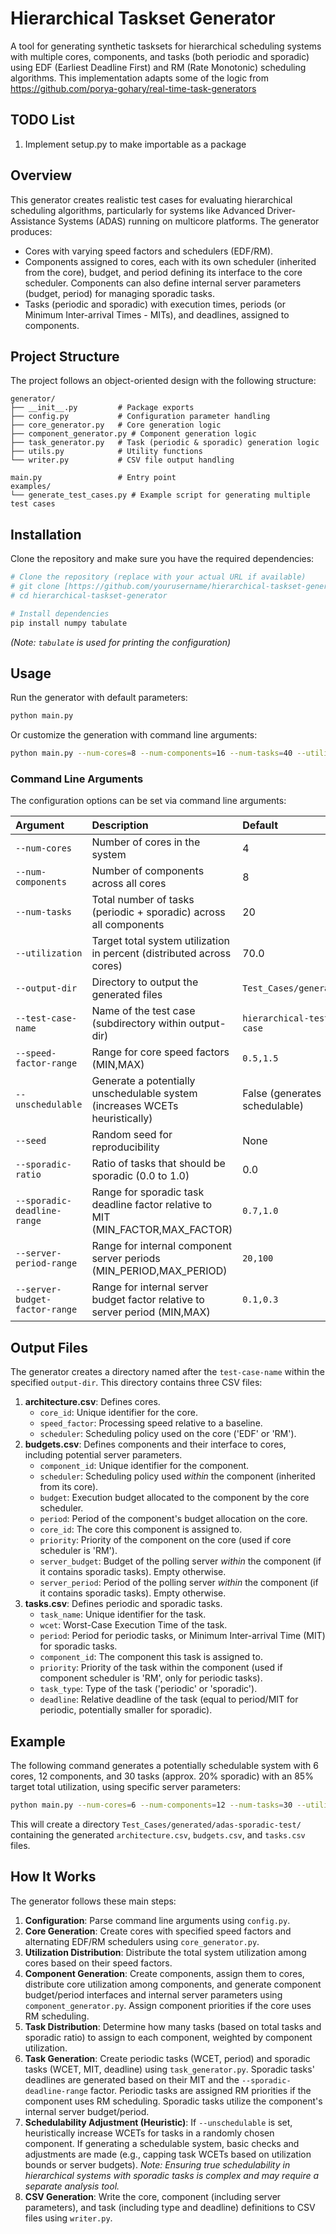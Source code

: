 
# Hierarchical Taskset Generator

A tool for generating synthetic tasksets for hierarchical scheduling systems with multiple cores, components, and tasks (both periodic and sporadic) using EDF (Earliest Deadline First) and RM (Rate Monotonic) scheduling algorithms. This implementation adapts some of the logic from https://github.com/porya-gohary/real-time-task-generators

## TODO List
1. Implement setup.py to make importable as a package

## Overview

This generator creates realistic test cases for evaluating hierarchical scheduling algorithms, particularly for systems like Advanced Driver-Assistance Systems (ADAS) running on multicore platforms. The generator produces:

* Cores with varying speed factors and schedulers (EDF/RM).
* Components assigned to cores, each with its own scheduler (inherited from the core), budget, and period defining its interface to the core scheduler. Components can also define internal server parameters (budget, period) for managing sporadic tasks.
* Tasks (periodic and sporadic) with execution times, periods (or Minimum Inter-arrival Times - MITs), and deadlines, assigned to components.

## Project Structure

The project follows an object-oriented design with the following structure:

```
generator/
├── __init__.py         # Package exports
├── config.py           # Configuration parameter handling
├── core_generator.py   # Core generation logic
├── component_generator.py # Component generation logic
├── task_generator.py   # Task (periodic & sporadic) generation logic
├── utils.py            # Utility functions
└── writer.py           # CSV file output handling

main.py                 # Entry point
examples/
└── generate_test_cases.py # Example script for generating multiple test cases
```

## Installation

Clone the repository and make sure you have the required dependencies:

```bash
# Clone the repository (replace with your actual URL if available)
# git clone [https://github.com/yourusername/hierarchical-taskset-generator.git](https://github.com/yourusername/hierarchical-taskset-generator.git)
# cd hierarchical-taskset-generator

# Install dependencies
pip install numpy tabulate
```
*(Note: `tabulate` is used for printing the configuration)*

## Usage

Run the generator with default parameters:

```bash
python main.py
```

Or customize the generation with command line arguments:

```bash
python main.py --num-cores=8 --num-components=16 --num-tasks=40 --utilization=80 --sporadic-ratio=0.2 --output-dir=MyTestCases --test-case-name=MySporadicTest
```

### Command Line Arguments

The configuration options can be set via command line arguments:

| Argument                        | Description                                                                 | Default                    |
| :------------------------------ | :-------------------------------------------------------------------------- | :------------------------- |
| `--num-cores`                   | Number of cores in the system                                               | 4                          |
| `--num-components`              | Number of components across all cores                                       | 8                          |
| `--num-tasks`                   | Total number of tasks (periodic + sporadic) across all components           | 20                         |
| `--utilization`                 | Target total system utilization in percent (distributed across cores)       | 70.0                       |
| `--output-dir`                  | Directory to output the generated files                                     | `Test_Cases/generated`     |
| `--test-case-name`              | Name of the test case (subdirectory within output-dir)                      | `hierarchical-test-case`   |
| `--speed-factor-range`          | Range for core speed factors (MIN,MAX)                                      | `0.5,1.5`                  |
| `--unschedulable`               | Generate a potentially unschedulable system (increases WCETs heuristically) | False (generates schedulable) |
| `--seed`                        | Random seed for reproducibility                                             | None                       |
| `--sporadic-ratio`              | Ratio of tasks that should be sporadic (0.0 to 1.0)                         | 0.0                        |
| `--sporadic-deadline-range`     | Range for sporadic task deadline factor relative to MIT (MIN_FACTOR,MAX_FACTOR) | `0.7,1.0`                  |
| `--server-period-range`         | Range for internal component server periods (MIN_PERIOD,MAX_PERIOD)         | `20,100`                   |
| `--server-budget-factor-range`  | Range for internal server budget factor relative to server period (MIN,MAX) | `0.1,0.3`                  |

## Output Files

The generator creates a directory named after the `test-case-name` within the specified `output-dir`. This directory contains three CSV files:

1.  **architecture.csv**: Defines cores.
    * `core_id`: Unique identifier for the core.
    * `speed_factor`: Processing speed relative to a baseline.
    * `scheduler`: Scheduling policy used on the core ('EDF' or 'RM').
2.  **budgets.csv**: Defines components and their interface to cores, including potential server parameters.
    * `component_id`: Unique identifier for the component.
    * `scheduler`: Scheduling policy used *within* the component (inherited from its core).
    * `budget`: Execution budget allocated to the component by the core scheduler.
    * `period`: Period of the component's budget allocation on the core.
    * `core_id`: The core this component is assigned to.
    * `priority`: Priority of the component on the core (used if core scheduler is 'RM').
    * `server_budget`: Budget of the polling server *within* the component (if it contains sporadic tasks). Empty otherwise.
    * `server_period`: Period of the polling server *within* the component (if it contains sporadic tasks). Empty otherwise.
3.  **tasks.csv**: Defines periodic and sporadic tasks.
    * `task_name`: Unique identifier for the task.
    * `wcet`: Worst-Case Execution Time of the task.
    * `period`: Period for periodic tasks, or Minimum Inter-arrival Time (MIT) for sporadic tasks.
    * `component_id`: The component this task is assigned to.
    * `priority`: Priority of the task within the component (used if component scheduler is 'RM', only for periodic tasks).
    * `task_type`: Type of the task ('periodic' or 'sporadic').
    * `deadline`: Relative deadline of the task (equal to period/MIT for periodic, potentially smaller for sporadic).

## Example

The following command generates a potentially schedulable system with 6 cores, 12 components, and 30 tasks (approx. 20% sporadic) with an 85% target total utilization, using specific server parameters:

```bash
python main.py --num-cores=6 --num-components=12 --num-tasks=30 --utilization=85 --test-case-name=adas-sporadic-test --sporadic-ratio=0.2 --server-period-range=50,150 --server-budget-factor-range=0.15,0.25 --seed=42
```

This will create a directory `Test_Cases/generated/adas-sporadic-test/` containing the generated `architecture.csv`, `budgets.csv`, and `tasks.csv` files.

## How It Works

The generator follows these main steps:

1.  **Configuration**: Parse command line arguments using `config.py`.
2.  **Core Generation**: Create cores with specified speed factors and alternating EDF/RM schedulers using `core_generator.py`.
3.  **Utilization Distribution**: Distribute the total system utilization among cores based on their speed factors.
4.  **Component Generation**: Create components, assign them to cores, distribute core utilization among components, and generate component budget/period interfaces and internal server parameters using `component_generator.py`. Assign component priorities if the core uses RM scheduling.
5.  **Task Distribution**: Determine how many tasks (based on total tasks and sporadic ratio) to assign to each component, weighted by component utilization.
6.  **Task Generation**: Create periodic tasks (WCET, period) and sporadic tasks (WCET, MIT, deadline) using `task_generator.py`. Sporadic tasks' deadlines are generated based on their MIT and the `--sporadic-deadline-range` factor. Periodic tasks are assigned RM priorities if the component uses RM scheduling. Sporadic tasks utilize the component's internal server budget/period.
7.  **Schedulability Adjustment (Heuristic)**: If `--unschedulable` is set, heuristically increase WCETs for tasks in a randomly chosen component. If generating a schedulable system, basic checks and adjustments are made (e.g., capping task WCETs based on utilization bounds or server budgets). *Note: Ensuring true schedulability in hierarchical systems with sporadic tasks is complex and may require a separate analysis tool.*
8.  **CSV Generation**: Write the core, component (including server parameters), and task (including type and deadline) definitions to CSV files using `writer.py`.

